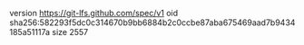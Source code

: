 version https://git-lfs.github.com/spec/v1
oid sha256:582293f5dc0c314670b9bb6884b2c0ccbe87aba675469aad7b9434185a51117a
size 2557
